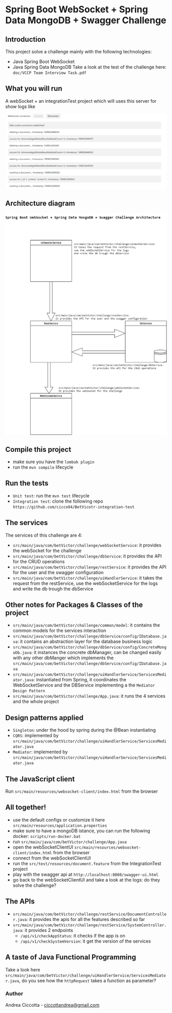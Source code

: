 # Spring Boot WebSocket + Spring Data MongoDB + Swagger Challenge

## Introduction
This project solve a challenge mainly with the following technologies:
- Java Spring Boot WebSocket
- Java Spring Data MongoDB
Take a look at the test of the challenge here: `doc/VCCP Team Interview Task.pdf`

## What you will run
A webSocket + an integrationTest project which will uses this server for show logs like 

![](https://github.com/cicco94/betVictorWebSocket-challenge/blob/master/doc/example.PNG) 

## Architecture diagram
![](https://github.com/cicco94/betVictorWebSocket-challenge/blob/master/BetVictorArchitecture.png)

## Compile this project
- make sure you have the `lombok plugin`
- run the `mvn compile` lifecycle

## Run the tests
- `Unit test`: run the `mvn test` lifecycle
- `Integration test`: clone the following repo `https://github.com/cicco94/BetVicotr-integration-test`

## The services
The services of this challenge are 4:
- `src/main/java/com/betVictor/challenge/webSocketService`: it provides the webSocket for the challenge
- `src/main/java/com/betVictor/challenge/dbService`: it provides the API for the CRUD operations
- `src/main/java/com/betVictor/challenge/restService`: it provides the API for the user and the swagger configuration
- `src/main/java/com/betVictor/challenge/uiHandlerService`: it takes the request from the restService, use the webSocketService for the logs and write the db trough the dbService

## Other notes for Packages & Classes of the project
- `src/main/java/com/betVictor/challenge/common/model`: it contains the common models for the services interaction
- `src/main/java/com/betVictor/challenge/dbService/config/IDatabase.java`: it contains an abstraction layer for the database business logic
- `src/main/java/com/betVictor/challenge/dbService/config/ConcreteMongoDb.java`: it instances the concrete dbManager, can be changed easily with any other dbManger which implements the `src/main/java/com/betVictor/challenge/dbService/config/IDatabase.java` 
- `src/main/java/com/betVictor/challenge/uiHandlerService/ServicesMediator.java`: instantiated from Spring, it coordinates the WebSocketService and the DBService implementing a the `Mediator Design Pattern`
- `src/main/java/com/betVictor/challenge/App.java`: it runs the 4 services and the whole project

## Design patterns applied
- `Singleton`: under the hood by spring during the @Bean instantiating
- `CQRS`: implemented by `src/main/java/com/betVictor/challenge/uiHandlerService/ServicesMediator.java`
- `Mediator`: implemented by `src/main/java/com/betVictor/challenge/uiHandlerService/ServicesMediator.java`

## The JavaScript client
Run `src/main/resources/websocket-client/index.html` from the browser

## All together!
- use the default configs or customize it here `src/main/resources/application.properties`
- make sure to have a mongoDB istance, you can run the following docker: `scripts/run-docker.bat`
- run `src/main/java/com/betVictor/challenge/App.java`
- open the webSocketClientUI `src/main/resources/websocket-client/index.html` from the browser
- connect from the webSocketClientUI
- run the `src/test/resources/document.feature` from the IntegrationTest project
- play with the swagger api at `http://localhost:8080/swagger-ui.html`
- go back to the webSocketClientUI and take a look at the logs: do they solve the challenge?

## The APIs
- `src/main/java/com/betVictor/challenge/restService/DocumentController.java`: it provides the apis for all the features described so far
- `src/main/java/com/betVictor/challenge/restService/SystemController.java`: it provides 2 endpoints
    - `/api/v1/checkAppStatus`: it checks if the app is on
    - `/api/v1/checkSystemVersion`: it get the version of the services
    
## A taste of Java Functional Programming
Take a look here `src/main/java/com/betVictor/challenge/uiHandlerService/ServicesMediator.java`, do you see how the `httpRequest` takes a function as parameter?

### Author
Andrea Ciccotta - ciccottandrea@gmail.com
